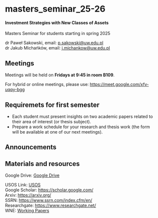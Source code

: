 # masters_seminar_25-26
#### Investment Strategies with New Classes of Assets

Masters Seminar for students starting in spring 2025

dr Paweł Sakowski, email: p.sakowski@uw.edu.pl\
dr Jakub Michańków, email: j.michankow@uw.edu.pl

## Meetings

Meetings will be held on **Fridays at 9:45 in room B109**.

For hybrid or online meetings, please use:  https://meet.google.com/xfv-uqqy-bgg

## Requiremets for first semester

- Each student must present insights on two academic papers related to their area of interest (or thesis subject).
- Prepare a work schedule for your research and thesis work (the form will be available at one of our next meetings).

## Announcements

## Materials and resources

Google Drive: [Google Drive](https://drive.google.com/drive/folders/1f14T23jguno6d9rbTqy7lktfJVHRnHbf?usp=sharing)

USOS Link: [USOS](https://usosweb.wne.uw.edu.pl/kontroler.php?_action=katalog2%2Fprzedmioty%2FpokazPrzedmiot&kod=2400-ENSM100A&lang=en) \
Google Scholar: https://scholar.google.com/ \
Arxiv: https://arxiv.org/ \
SSRN: https://www.ssrn.com/index.cfm/en/ \
Researchgate: https://www.researchgate.net/ \
WNE: [Working Papers](https://www.wne.uw.edu.pl/badania-i-nauka/wydawnictwa-naukowe/working-papers)
